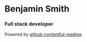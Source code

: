
# Benjamin Smith

### Full stack developer


Powered by [github-contentful-readme](https://github.com/Merlin04/github-contentful-readme)
    